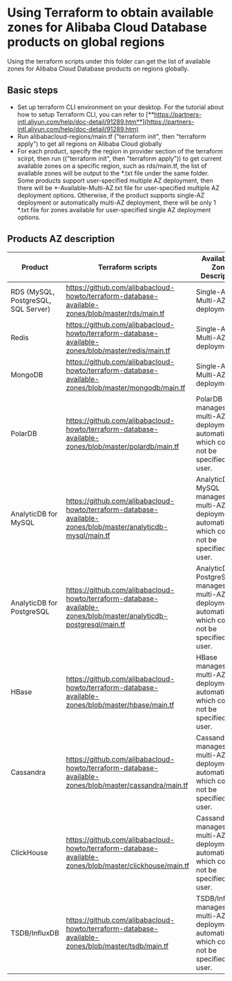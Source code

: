 # Using Terraform to obtain available zones for Alibaba Cloud Database products on global regions

Using the terraform scripts under this folder can get the list of available zones for Alibaba Cloud Database products on regions globally.

## Basic steps

- Set up terraform CLI environment on your desktop. For the tutorial about how to setup Terraform CLI, you can refer to [**https://partners-intl.aliyun.com/help/doc-detail/91289.htm**](https://partners-intl.aliyun.com/help/doc-detail/91289.htm)
- Run alibabacloud-regions/main.tf ("terraform init", then "terraform apply") to get all regions on Alibaba Cloud globally
- For each product, specify the region in provider section of the terraform scirpt, then run (("terraform init", then "terraform apply")) to get current available zones on a specific region, such as rds/main.tf, the list of available zones will be output to the *.txt file under the same folder. Some products support user-specified multiple AZ deployment, then there will be *-Available-Multi-AZ.txt file for user-specified multiple AZ deployment options. Otherwise, if the product supports single-AZ deployment or automatically multi-AZ deployment, there will be only 1 *.txt file for zones available for user-specified single AZ deployment options.



## Products AZ description
| Product | Terraform scripts | Availability Zone Description |
| --- | --- | --- |
| RDS (MySQL, PostgreSQL, SQL Server) | https://github.com/alibabacloud-howto/terraform-database-available-zones/blob/master/rds/main.tf | Single-AZ or Multi-AZ deployment |
| Redis | https://github.com/alibabacloud-howto/terraform-database-available-zones/blob/master/redis/main.tf | Single-AZ or Multi-AZ deployment |
| MongoDB | https://github.com/alibabacloud-howto/terraform-database-available-zones/blob/master/mongodb/main.tf | Single-AZ or Multi-AZ deployment |
| PolarDB | https://github.com/alibabacloud-howto/terraform-database-available-zones/blob/master/polardb/main.tf | PolarDB manages the multi-AZ deployment automatically, which could not be specified by user. |
| AnalyticDB for MySQL | https://github.com/alibabacloud-howto/terraform-database-available-zones/blob/master/analyticdb-mysql/main.tf | AnalyticDB MySQL manages the multi-AZ deployment automatically, which could not be specified by user. |
| AnalyticDB for PostgreSQL | https://github.com/alibabacloud-howto/terraform-database-available-zones/blob/master/analyticdb-postgresql/main.tf | AnalyticDB PostgreSQL manages the multi-AZ deployment automatically, which could not be specified by user. |
| HBase | https://github.com/alibabacloud-howto/terraform-database-available-zones/blob/master/hbase/main.tf | HBase manages the multi-AZ deployment automatically, which could not be specified by user. |
| Cassandra | https://github.com/alibabacloud-howto/terraform-database-available-zones/blob/master/cassandra/main.tf | Cassandra manages the multi-AZ deployment automatically, which could not be specified by user. |
| ClickHouse | https://github.com/alibabacloud-howto/terraform-database-available-zones/blob/master/clickhouse/main.tf | Cassandra manages the multi-AZ deployment automatically, which could not be specified by user. |
| TSDB/InfluxDB | https://github.com/alibabacloud-howto/terraform-database-available-zones/blob/master/tsdb/main.tf | TSDB/InfluxDB manages the multi-AZ deployment automatically, which could not be specified by user. |